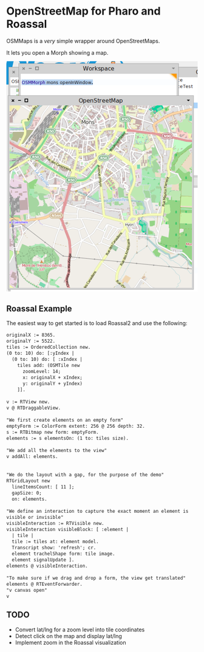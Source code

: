 # OpenStreetMap for Pharo and Roassal

OSMMaps is a *very* simple wrapper around OpenStreetMaps.

It lets you open a Morph showing a map.

![map opened on the city of Mons, Belgium](/screenshot.png "City of Mons")

## Roassal Example

The easiest way to get started is to load Roassal2 and use the following:


    originalX := 8365.
    originalY := 5522.
    tiles := OrderedCollection new.
    (0 to: 10) do: [:yIndex |
      (0 to: 10) do: [ :xIndex |
        tiles add: (OSMTile new
          zoomLevel: 14;
          x: originalX + xIndex;
          y: originalY + yIndex)
        ]].

    v := RTView new.
    v @ RTDraggableView.

    "We first create elements on an empty form"
    emptyForm := ColorForm extent: 256 @ 256 depth: 32.
    s := RTBitmap new form: emptyForm.
    elements := s elementsOn: (1 to: tiles size).

    "We add all the elements to the view"
    v addAll: elements.


    "We do the layout with a gap, for the purpose of the demo"
    RTGridLayout new
      lineItemsCount: [ 11 ];
      gapSize: 0;
      on: elements.

    "We define an interaction to capture the exact moment an element is visible or invisible"
    visibleInteraction := RTVisible new.
    visibleInteraction visibleBlock: [ :element |
      | tile |
      tile := tiles at: element model.
      Transcript show: 'refresh'; cr.
      element trachelShape form: tile image.
      element signalUpdate ].
    elements @ visibleInteraction.

    "To make sure if we drag and drop a form, the view get translated"
    elements @ RTEventForwarder.
    "v canvas open"
    v


## TODO

- Convert lat/lng for a zoom level into tile coordinates
- Detect click on the map and display lat/lng
- Implement zoom in the Roassal visualization
